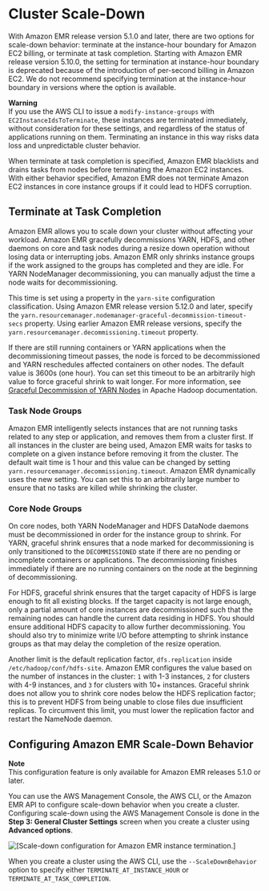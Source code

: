 # Cluster Scale\-Down<a name="emr-scaledown-behavior"></a>

With Amazon EMR release version 5\.1\.0 and later, there are two options for scale\-down behavior: terminate at the instance\-hour boundary for Amazon EC2 billing, or terminate at task completion\. Starting with Amazon EMR release version 5\.10\.0, the setting for termination at instance\-hour boundary is deprecated because of the introduction of per\-second billing in Amazon EC2\. We do not recommend specifying termination at the instance\-hour boundary in versions where the option is available\.

**Warning**  
If you use the AWS CLI to issue a `modify-instance-groups` with `EC2InstanceIdsToTerminate`, these instances are terminated immediately, without consideration for these settings, and regardless of the status of applications running on them\. Terminating an instance in this way risks data loss and unpredictable cluster behavior\.

When terminate at task completion is specified, Amazon EMR blacklists and drains tasks from nodes before terminating the Amazon EC2 instances\. With either behavior specified, Amazon EMR does not terminate Amazon EC2 instances in core instance groups if it could lead to HDFS corruption\. 

## Terminate at Task Completion<a name="emr-scaledown-terminate-task"></a>

Amazon EMR allows you to scale down your cluster without affecting your workload\. Amazon EMR gracefully decommissions YARN, HDFS, and other daemons on core and task nodes during a resize down operation without losing data or interrupting jobs\. Amazon EMR only shrinks instance groups if the work assigned to the groups has completed and they are idle\. For YARN NodeManager decommissioning, you can manually adjust the time a node waits for decommissioning\.

This time is set using a property in the `yarn-site` configuration classification\. Using Amazon EMR release version 5\.12\.0 and later, specify the `yarn.resourcemanager.nodemanager-graceful-decommission-timeout-secs` property\. Using earlier Amazon EMR release versions, specify the `yarn.resourcemanager.decommissioning.timeout` property\.

If there are still running containers or YARN applications when the decommissioning timeout passes, the node is forced to be decommissioned and YARN reschedules affected containers on other nodes\. The default value is 3600s \(one hour\)\. You can set this timeout to be an arbitrarily high value to force graceful shrink to wait longer\. For more information, see [Graceful Decommission of YARN Nodes](http://hadoop.apache.org/docs/current/hadoop-yarn/hadoop-yarn-site/GracefulDecommission.html#configuration) in Apache Hadoop documentation\.

### Task Node Groups<a name="emr-scaledown-task-nodes"></a>

Amazon EMR intelligently selects instances that are not running tasks related to any step or application, and removes them from a cluster first\. If all instances in the cluster are being used, Amazon EMR waits for tasks to complete on a given instance before removing it from the cluster\. The default wait time is 1 hour and this value can be changed by setting `yarn.resourcemanager.decommissioning.timeout`\. Amazon EMR dynamically uses the new setting\. You can set this to an arbitrarily large number to ensure that no tasks are killed while shrinking the cluster\.

### Core Node Groups<a name="emr-scaledown-core-nodes"></a>

 On core nodes, both YARN NodeManager and HDFS DataNode daemons must be decommissioned in order for the instance group to shrink\. For YARN, graceful shrink ensures that a node marked for decommissioning is only transitioned to the `DECOMMISSIONED` state if there are no pending or incomplete containers or applications\. The decommissioning finishes immediately if there are no running containers on the node at the beginning of decommissioning\. 

For HDFS, graceful shrink ensures that the target capacity of HDFS is large enough to fit all existing blocks\. If the target capacity is not large enough, only a partial amount of core instances are decommissioned such that the remaining nodes can handle the current data residing in HDFS\. You should ensure additional HDFS capacity to allow further decommissioning\. You should also try to minimize write I/O before attempting to shrink instance groups as that may delay the completion of the resize operation\. 

Another limit is the default replication factor, `dfs.replication` inside `/etc/hadoop/conf/hdfs-site`\. Amazon EMR configures the value based on the number of instances in the cluster: `1` with 1\-3 instances, `2` for clusters with 4\-9 instances, and `3` for clusters with 10\+ instances\. Graceful shrink does not allow you to shrink core nodes below the HDFS replication factor; this is to prevent HDFS from being unable to close files due insufficient replicas\. To circumvent this limit, you must lower the replication factor and restart the NameNode daemon\. 

## Configuring Amazon EMR Scale\-Down Behavior<a name="emr-scaledown-configure"></a>

**Note**  
This configuration feature is only available for Amazon EMR releases 5\.1\.0 or later\.

You can use the AWS Management Console, the AWS CLI, or the Amazon EMR API to configure scale\-down behavior when you create a cluster\. Configuring scale\-down using the AWS Management Console is done in the **Step 3: General Cluster Settings** screen when you create a cluster using **Advanced options**\.

![\[Scale-down configuration for Amazon EMR instance termination.\]](http://docs.aws.amazon.com/emr/latest/ManagementGuide/images/auto-scaling-scaledown.png)

When you create a cluster using the AWS CLI, use the `--ScaleDownBehavior` option to specify either `TERMINATE_AT_INSTANCE_HOUR` or `TERMINATE_AT_TASK_COMPLETION`\.